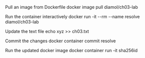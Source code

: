 
Pull an image from Dockerfile
    docker image pull diamol/ch03-lab

Run the container interactively
    docker run -it --rm --name resolve diamol/ch03-lab

Update the text file
    echo xyz >> ch03.txt

Commit the changes
    docker container commit resolve

Run the updated docker image 
    docker container run -it sha256id